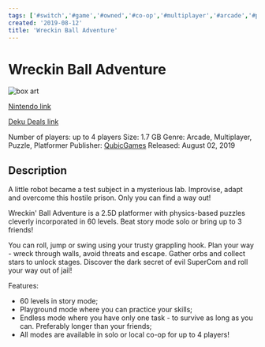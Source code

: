 ```yaml
---
tags: ['#switch','#game','#owned','#co-op','#multiplayer','#arcade','#puzzle','#platformer']
created: '2019-08-12'
title: 'Wreckin Ball Adventure'
---
```

# Wreckin Ball Adventure

![box art](https://assets.nintendo.com/image/upload/c_pad,f_auto,h_613,q_auto,w_1089/ncom/en_US/games/switch/w/wreckin-ball-adventure-switch/hero?v=2021042919)

[Nintendo link](https://www.nintendo.com/games/detail/wreckin-ball-adventure-switch/)

[Deku Deals link](https://www.dekudeals.com/items/wreckin-ball-adventure)

Number of players: up to 4 players
Size: 1.7 GB
Genre: Arcade, Multiplayer, Puzzle, Platformer
Publisher: [QubicGames](https://www.dekudeals.com/games?include[collection]=true&filter[publisher]=QubicGames)
Released: August 02, 2019

## Description

A little robot became a test subject in a mysterious lab. Improvise, adapt and overcome this hostile prison. Only you can find a way out!

Wreckin' Ball Adventure is a 2.5D platformer with physics-based puzzles cleverly incorporated in 60 levels. Beat story mode solo or bring up to 3 friends! 

You can roll, jump or swing using your trusty grappling hook. Plan your way -  wreck through walls, avoid threats and escape. Gather orbs and collect stars to unlock stages.  Discover the dark secret of evil SuperCom and roll your way out of jail!

Features:
- 60 levels in story mode;
- Playground mode where you can practice your skills; 
- Endless mode where you have only one task - to survive as long as you can. Preferably longer than your friends;
- All modes are available in solo or local co-op for up to 4 players!
